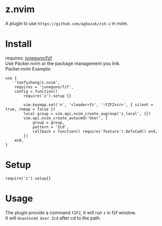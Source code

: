 # z.nvim
A plugin to use `https://github.com/agkozak/zsh-z` in nvim.

# Install
requires: [junegunn/fzf](https://github.com/junegunn/fzf)  
Use Packer.nvim or the package management you link.  
Packer.nvim Example: 
```
use {
    'tenfyzhong/z.nvim',
    requires = 'junegunn/fzf',
    config = function()
        require('z').setup {}

        vim.keymap.set('n', '<leader>fz', ':FZFZ<cr>', { silent = true, remap = false })
        local group = vim.api.nvim_create_augroup('z_local', {})
        vim.api.nvim_create_autocmd('User', {
            group = group,
            pattern = 'Zcd',
            callback = function() require('feature').DefxCwd() end,
        })
    end,
}
```

# Setup

```
require('z').setup{}
```

# Usage
The plugin provide a command `FZFZ`, it will run `z` in fzf window.  
It will `doautocmd User Zcd` after cd to the path.
